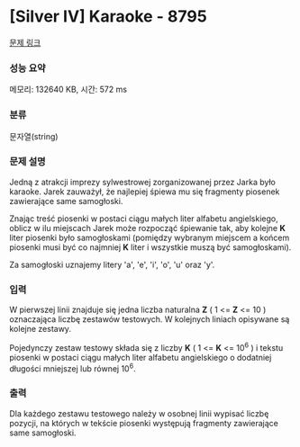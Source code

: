 # [Silver IV] Karaoke - 8795 

[문제 링크](https://www.acmicpc.net/problem/8795) 

### 성능 요약

메모리: 132640 KB, 시간: 572 ms

### 분류

문자열(string)

### 문제 설명

<p>Jedną z atrakcji imprezy sylwestrowej zorganizowanej przez Jarka było karaoke. Jarek zauważył, że najlepiej śpiewa mu się fragmenty piosenek zawierające same samogłoski.</p>

<p>Znając treść piosenki w postaci ciągu małych liter alfabetu angielskiego, oblicz w ilu miejscach Jarek może rozpocząć śpiewanie tak, aby kolejne <strong>K</strong> liter piosenki było samogłoskami (pomiędzy wybranym miejscem a końcem piosenki musi być co najmniej <strong>K</strong> liter i wszystkie muszą być samogłoskami).</p>

<p>Za samogłoski uznajemy litery 'a', 'e', 'i', 'o', 'u' oraz 'y'.</p>

### 입력 

 <p>W pierwszej linii znajduje się jedna liczba naturalna <strong>Z</strong> ( 1 <= <strong>Z</strong> <= 10 ) oznaczająca liczbę zestawów testowych. W kolejnych liniach opisywane są kolejne zestawy.</p>

<p>Pojedynczy zestaw testowy składa się z liczby <strong>K</strong> ( 1 <= <strong>K</strong> <= 10<sup>6</sup> ) i tekstu piosenki w postaci ciągu małych liter alfabetu angielskiego o dodatniej długości mniejszej lub równej 10<sup>6</sup>.</p>

### 출력 

 <p>Dla każdego zestawu testowego należy w osobnej linii wypisać liczbę pozycji, na których w tekście piosenki występują fragmenty zawierające same samogłoski.</p>

